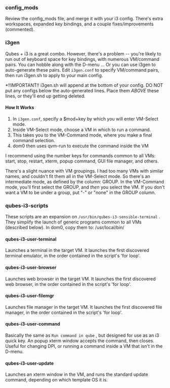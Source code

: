 ### config_mods

Review the config_mods file, and merge it with your i3 config. There's extra workspaces, expanded key bindings, and a couple fixes/improvements (commented). 

### i3gen

Qubes + i3 is a great combo. However, there's a problem -- you're likely to run out of keyboard space for key bindings, with numerous VM/command pairs. You can hobble along with the D-menu ... Or you can use i3gen to auto-generate these pairs.  Edit `i3gen.conf` to specify VM/command pairs, then run i3gen.sh to apply to your main config. 

*!!IMPORTANT!! i3gen.sh will append at the bottom of your config. DO NOT put any configs below the auto-generated lines. Place them *ABOVE* these lines, or they'll end up getting deleted. 

#### How It Works

1. In `i3gen.conf`, specify a $mod+key by which you will enter VM-Select mode.
2. Inside VM-Select mode, choose a VM in which to run a command. 
3. This takes you to the VM-Command mode, where you make a final command selection.
4. dom0 then uses qvm-run to execute the command inside the VM

I recommend using the number keys for commands common to all VMs: start, stop, restart, xterm, popup command, GUI file manager, and others. 

There's a slight nuance with VM groupings. I had too many VMs with similar names, and couldn't fit them all in the VM-Select mode. So there's an intermediate mode, as defined by the column: GROUP. In the VM-Command mode, you'll first select the GROUP, and *then* you select the VM. If you don't want a VM to be under a group, put "-" or "none" in the GROUP column.


### qubes-i3-scripts

These scripts are an expansion on `/usr/bin/qubes-i3-sensible-terminal` . They simplify the launch of generic programs common to all VMs (described below). In dom0, copy them to: /usr/local/bin/

#### qubes-i3-user-terminal
Launches a terminal in the target VM.  It launches the first discovered terminal emulator, in the order contained in the script's 'for loop'.

#### qubes-i3-user-browser
Launches web browser in the target VM.  It launches the first discovered web browser, in the order contained in the script's 'for loop'.

#### qubes-i3-user-filemgr
Launches file manager in the target VM.  It launches the first discovered file manager, in the order contained in the script's 'for loop'.

#### qubes-i3-user-command
Basically the same as `Run command in qube` , but designed for use as an i3 quick key. An popup xterm window accepts the command, then closes. Useful for changing DPI, or running a command inside a VM that isn't in the D-menu.

#### qubes-i3-user-update
Launches an xterm window in the VM, and runs the standard update command, depending on which template OS it is.

